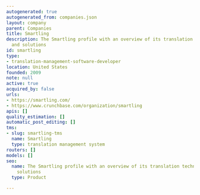 ```yaml
---
autogenerated: true
autogenerated_from: companies.json
layout: company
parent: Companies
title: Smartling
description: The Smartling profile with an overview of its translation technologies
  and solutions
id: smartling
type:
- translation-management-software-developer
location: United States
founded: 2009
note: null
active: true
acquired_by: false
urls:
- https://smartling.com/
- https://www.crunchbase.com/organization/smartling
apis: []
quality_estimation: []
automatic_post_editing: []
tms:
- slug: smartling-tms
  name: Smartling
  type: translation management system
routers: []
models: []
seo:
  name: The Smartling profile with an overview of its translation technologies and
    solutions
  type: Product

---
```


